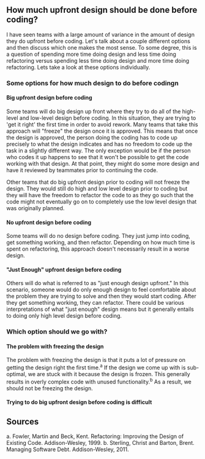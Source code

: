 ## How much upfront design should be done before coding?
I have seen teams with a large amount of variance in the amount of design they do upfront before coding. Let's talk about a couple different options and then discuss which one makes the most sense. To some degree, this is a question of spending more time doing design and less time doing refactoring versus spending less time doing design and more time doing refactoring. Lets take a look at these options individually.

### Some options for how much design to do before codingn
#### Big upfront design before coding
Some teams will do big design up front where they try to do all of the high-level and low-level design before coding. In this situation, they are trying to 'get it right' the first time in order to avoid rework. Many teams that take this approach will "freeze" the design once it is approved. This means that once the design is approved, the person doing the coding has to code up precisely to what the design indicates and has no freedom to code up the task in a slightly different way. The only exception would be if the person who codes it up happens to see that it won't be possible to get the code working with that design. At that point, they might do some more design and have it reviewed by teammates prior to continuing the code. 

Other teams that do big upfront design prior to coding will not freeze the design. They would still do high and low level design prior to coding but they will have the freedom to refactor the code to as they go such that the code might not eventually go on to completely use the low level design that was originally planned.

#### No upfront design before coding
Some teams will do no design before coding. They just jump into coding, get something working, and then refactor. Depending on how much time is spent on refactoring, this approach doesn't necessarily result in a worse design.

#### "Just Enough" upfront design before coding
Others will do what is referred to as "just enough design upfront." In this scenario, someone would do only enough design to feel comfortable about the problem they are trying to solve and then they would start coding. After they get something working, they can refactor. There could be various interpretations of what "just enough" design means but it generally entails to doing only high level design before coding. 

### Which option should we go with?
#### The problem with freezing the design
The problem with freezing the design is that it puts a lot of pressure on getting the design right the first time.<sup>a</sup> If the design we come up with is sub-optimal, we are stuck with it because the design is frozen. This generally results in overly complex code with unused functionality.<sup>b</sup> As a result, we should not be freezing the design.

#### Trying to do big upfront design before coding is difficult


## Sources
a. Fowler, Martin and Beck, Kent. Refactoring: Improving the Design of Existing Code. Addison-Wesley, 1999.
b. Sterling, Christ and Barton, Brent. Managing Software Debt. Addison-Wesley, 2011.
